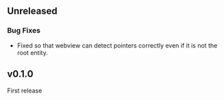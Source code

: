 ## Unreleased

### Bug Fixes

- Fixed so that webview can detect pointers correctly even if it is not the root entity.

## v0.1.0

First release
